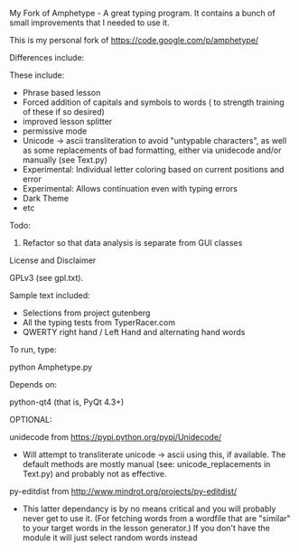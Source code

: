 My Fork of Amphetype - A great typing program.
It contains a bunch of small improvements that I needed to use it.

This is my personal fork of https://code.google.com/p/amphetype/

Differences include:

These include:
 * Phrase based lesson
 * Forced addition of capitals and symbols to words ( to strength training of these if so desired)
 * improved lesson splitter
 * permissive mode
 * Unicode -> ascii transliteration to avoid "untypable characters", as well as some replacements of bad formatting, either via unidecode and/or manually (see Text.py)
 * Experimental: Individual letter coloring based on current positions and error 
 * Experimental: Allows continuation even with typing errors 
 * Dark Theme
 * etc

Todo:

1. Refactor so that data analysis is separate from GUI classes


License and Disclaimer

GPLv3 (see gpl.txt).

Sample text included:
 * Selections from project gutenberg
 * All the typing tests from TyperRacer.com
 * QWERTY right hand / Left Hand and alternating hand words


To run, type:

python Amphetype.py

Depends on:

python-qt4  (that is, PyQt 4.3+)

OPTIONAL:

unidecode from https://pypi.python.org/pypi/Unidecode/
 - Will attempt to transliterate unicode -> ascii using this,
 if available. The default methods are mostly manual 
 (see: unicode_replacements in Text.py) and probably not as 
 effective.

py-editdist from http://www.mindrot.org/projects/py-editdist/
 - This latter dependancy is by no means critical and you will
 probably never get to use it. (For fetching words from a wordfile
 that are "similar" to your target words in the lesson generator.)
 If you don't have the module it will just select random words
 instead

